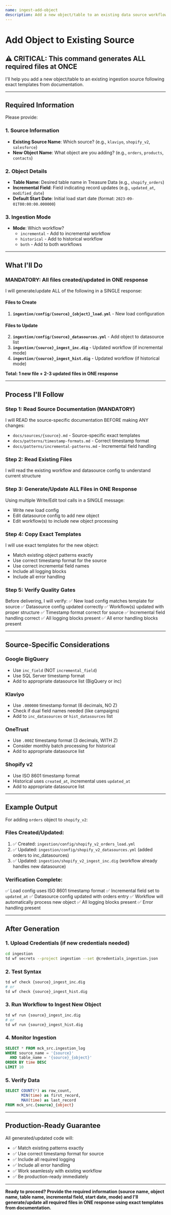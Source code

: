 ```yaml
---
name: ingest-add-object
description: Add a new object/table to an existing data source workflow
---
```


# Add Object to Existing Source

## ⚠️ CRITICAL: This command generates ALL required files at ONCE

I'll help you add a new object/table to an existing ingestion source following exact templates from documentation.

---

## Required Information

Please provide:

### 1. Source Information
- **Existing Source Name**: Which source? (e.g., `klaviyo`, `shopify_v2`, `salesforce`)
- **New Object Name**: What object are you adding? (e.g., `orders`, `products`, `contacts`)

### 2. Object Details
- **Table Name**: Desired table name in Treasure Data (e.g., `shopify_orders`)
- **Incremental Field**: Field indicating record updates (e.g., `updated_at`, `modified_date`)
- **Default Start Date**: Initial load start date (format: `2023-09-01T00:00:00.000000`)

### 3. Ingestion Mode
- **Mode**: Which workflow?
  - `incremental` - Add to incremental workflow
  - `historical` - Add to historical workflow
  - `both` - Add to both workflows

---

## What I'll Do

### MANDATORY: All files created/updated in ONE response

I will generate/update ALL of the following in a SINGLE response:

#### Files to Create
1. **`ingestion/config/{source}_{object}_load.yml`** - New load configuration

#### Files to Update
2. **`ingestion/config/{source}_datasources.yml`** - Add object to datasource list
3. **`ingestion/{source}_ingest_inc.dig`** - Updated workflow (if incremental mode)
4. **`ingestion/{source}_ingest_hist.dig`** - Updated workflow (if historical mode)

**Total: 1 new file + 2-3 updated files in ONE response**

---

## Process I'll Follow

### Step 1: Read Source Documentation (MANDATORY)
I will READ the source-specific documentation BEFORE making ANY changes:
- `docs/sources/{source}.md` - Source-specific exact templates
- `docs/patterns/timestamp-formats.md` - Correct timestamp format
- `docs/patterns/incremental-patterns.md` - Incremental field handling

### Step 2: Read Existing Files
I will read the existing workflow and datasource config to understand current structure

### Step 3: Generate/Update ALL Files in ONE Response
Using multiple Write/Edit tool calls in a SINGLE message:
- Write new load config
- Edit datasource config to add new object
- Edit workflow(s) to include new object processing

### Step 4: Copy Exact Templates
I will use exact templates for the new object:
- Match existing object patterns exactly
- Use correct timestamp format for the source
- Use correct incremental field names
- Include all logging blocks
- Include all error handling

### Step 5: Verify Quality Gates
Before delivering, I will verify:
✅ New load config matches template for source
✅ Datasource config updated correctly
✅ Workflow(s) updated with proper structure
✅ Timestamp format correct for source
✅ Incremental field handling correct
✅ All logging blocks present
✅ All error handling blocks present

---

## Source-Specific Considerations

### Google BigQuery
- Use `inc_field` (NOT `incremental_field`)
- Use SQL Server timestamp format
- Add to appropriate datasource list (BigQuery or inc)

### Klaviyo
- Use `.000000` timestamp format (6 decimals, NO Z)
- Check if dual field names needed (like campaigns)
- Add to `inc_datasources` or `hist_datasources` list

### OneTrust
- Use `.000Z` timestamp format (3 decimals, WITH Z)
- Consider monthly batch processing for historical
- Add to appropriate datasource list

### Shopify v2
- Use ISO 8601 timestamp format
- Historical uses `created_at`, incremental uses `updated_at`
- Add to appropriate datasource list

---

## Example Output

For adding `orders` object to `shopify_v2`:

### Files Created/Updated:
1. ✅ Created: `ingestion/config/shopify_v2_orders_load.yml`
2. ✅ Updated: `ingestion/config/shopify_v2_datasources.yml` (added orders to inc_datasources)
3. ✅ Updated: `ingestion/shopify_v2_ingest_inc.dig` (workflow already handles new datasource)

### Verification Complete:
✅ Load config uses ISO 8601 timestamp format
✅ Incremental field set to `updated_at`
✅ Datasource config updated with orders entry
✅ Workflow will automatically process new object
✅ All logging blocks present
✅ Error handling present

---

## After Generation

### 1. Upload Credentials (if new credentials needed)
```bash
cd ingestion
td wf secrets --project ingestion --set @credentials_ingestion.json
```

### 2. Test Syntax
```bash
td wf check {source}_ingest_inc.dig
# or
td wf check {source}_ingest_hist.dig
```

### 3. Run Workflow to Ingest New Object
```bash
td wf run {source}_ingest_inc.dig
# or
td wf run {source}_ingest_hist.dig
```

### 4. Monitor Ingestion
```sql
SELECT * FROM mck_src.ingestion_log
WHERE source_name = '{source}'
  AND table_name = '{source}_{object}'
ORDER BY time DESC
LIMIT 10
```

### 5. Verify Data
```sql
SELECT COUNT(*) as row_count,
       MIN(time) as first_record,
       MAX(time) as last_record
FROM mck_src.{source}_{object}
```

---

## Production-Ready Guarantee

All generated/updated code will:
- ✅ Match existing patterns exactly
- ✅ Use correct timestamp format for source
- ✅ Include all required logging
- ✅ Include all error handling
- ✅ Work seamlessly with existing workflow
- ✅ Be production-ready immediately

---

**Ready to proceed? Provide the required information (source name, object name, table name, incremental field, start date, mode) and I'll generate/update all required files in ONE response using exact templates from documentation.**
